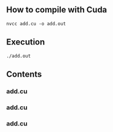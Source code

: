 ## How to compile with Cuda <br>
 `nvcc add.cu -o add.out` 
## Execution <br>
`./add.out` 

## Contents <br> 
### add.cu <br> 

### add.cu <br> 

### add.cu <br> 
